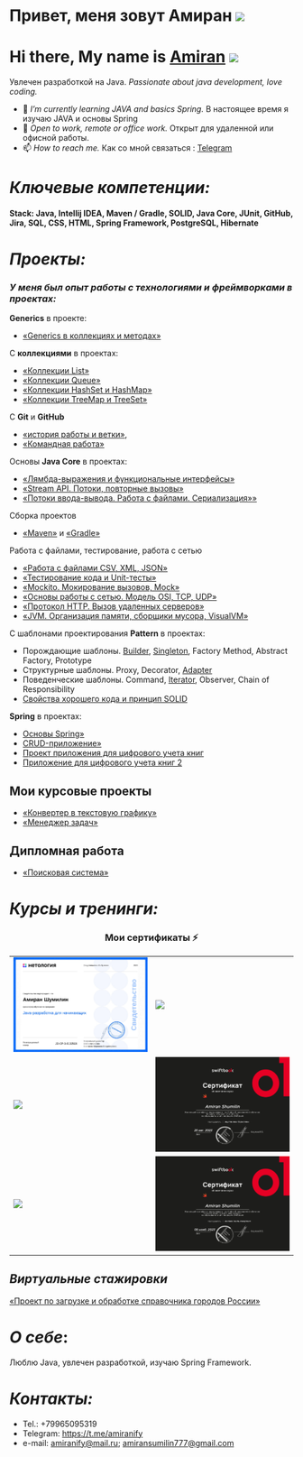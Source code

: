 # Привет, меня зовут Амиран <img src="https://github.com/blackcater/blackcater/raw/main/images/Hi.gif" height="32"/></h1>

<h1 align="">Hi there, My name is <a href="https://github.com/amiranify" target="_blank">Amiran</a> 
<img src="https://github.com/blackcater/blackcater/raw/main/images/Hi.gif" height="32"/></h1>

<!--
**amiranify/amiranify** is a ✨ _special_ ✨ repository because its `README.md` (this file) appears on your GitHub profile.

Here are some ideas to get you started:

- 🔭 I’m currently currently learning JAVA
- 🌱 I’m currently learning ...
- 👯 I’m looking to collaborate on ...
- 🤔 I’m looking for help with ...
- 💬 Ask me about ...
- 📫 How to reach me: ...
- 😄 Pronouns: ...
- ⚡ Fun fact: ...
-->
Увлечен разработкой на Java.
*Passionate about java development, love coding.*

- 🌱 *I’m currently learning JAVA and basics Spring.* В настоящее время я изучаю JAVA и основы Spring
- 🔭 *Open to work, remote or office work.* Открыт для удаленной или офисной работы.
- 📫 *How to reach me.* Как со мной связаться : [Telegram](https://t.me/amiranify)
# *Ключевые компетенции:*
<h4> Stack: Java, Intellij IDEA, Maven / Gradle, SOLID,
 Java Core, JUnit, GitHub, Jira, SQL, CSS, HTML, Spring Framework, PostgreSQL, Hibernate  </h4>


# *Проекты:*

### *У меня был опыт работы с технологиями и фреймворками в проектах:*

**Generics** в проекте: 

- [«Generics в коллекциях и методах»](https://github.com/amiranify/GenericMagicBox)

 С **коллекциями** в проектах:

- [«Коллекции List»](https://github.com/amiranify/CollectionList)
- [«Коллекции Queue»](https://github.com/amiranify/CollectionQueue)
- [«Коллекции HashSet и HashMap»](https://github.com/amiranify/CollectionHashSet_andHashMap)
- [«Коллекции TreeMap и TreeSet»](https://github.com/amiranify/CollectionTreeMapTreeSet)

С **Git** и **GitHub**

- [«история работы и ветки»](https://github.com/amiranify/SalesManager), 
- [«Командная работа»](https://github.com/amiranify/Other)

 Основы **Java Core** в проектах:

- [«Лямбда-выражения и функциональные интерфейсы»](https://github.com/amiranify/CollectionTreeMapTreeSet/tree/lambda)
- [«Stream API. Потоки, повторные вызовы»](https://github.com/amiranify/StreamAPI)
- [«Потоки ввода-вывода. Работа с файлами. Сериализация»»](https://github.com/amiranify/Serialization/tree/serial)

 Сборка проектов 

- [«Maven»](https://github.com/amiranify/Maven) и [«Gradle»](https://github.com/amiranify/Gradle)

Работа с файлами, тестирование, работа с сетью  

- [«Работа с файлами CSV, XML, JSON»](https://github.com/amiranify/Serialization/tree/json)
- [«Тестирование кода и Unit-тесты»](https://github.com/amiranify/testHashSetHashMap/tree/main)
- [«Mockito. Мокирование вызовов, Mock»](https://github.com/amiranify/geo-service)
- [«Основы работы с сетью. Модель OSI, TCP, UDP»](https://github.com/amiranify/OSI-TCP-UDP)
- [«Протокол HTTP. Вызов удаленных серверов»](https://github.com/amiranify/HTTP_protocol)
- [«JVM. Организация памяти, сборщики мусора, VisualVM»](https://github.com/amiranify/JVM.-VisualVM)

 С шаблонами проектирования **Pattern** в проектах:
 
- Порождающие шаблоны. [Builder](https://github.com/amiranify/BuilderPattern), [Singleton](https://github.com/amiranify/Singleton), Factory Method, Abstract Factory, Prototype
- Структурные шаблоны. Proxy, Decorator, [Adapter](https://github.com/amiranify/Adapter-)
- Поведенческие шаблоны. Command, [Iterator](https://github.com/amiranify/Solid), Observer, Chain of Responsibility
- [Свойства хорошего кода и принцип SOLID](https://github.com/amiranify/Solid)

 **Spring** в проектах:
- [Основы Spring»](https://github.com/amiranify/SpringBasics)
- [CRUD-приложение»](https://github.com/amiranify/spring-boot-crud)
- [Проект приложения для цифрового учета книг](https://github.com/amiranify/SpringCrudProject1)
- [Приложение для цифрового учета книг 2](https://github.com/amiranify/springCourseProject2)

## Мои курсовые проекты 
- [«Конвертер в текстовую графику»](https://github.com/amiranify/java-diplom-converter)
- [«Менеджер задач»](https://github.com/amiranify/pcs-jpat-diplom)
## Дипломная работа 
- [«Поисковая система»](https://github.com/amiranify/pcs-final-diplom)

# *Курсы и тренинги:*

<h3 align="center"> Мои сертификаты ⚡ </h3>
<table>
  <tr>
   <td><img src="https://github.com/amiranify/amiranify/blob/main/221429910-85864784-7da5-465f-ba09-050a88222ff9.jpg"></td>
   <td><img src="https://user-images.githubusercontent.com/110248739/223161579-d8892949-2a07-48b3-a77d-80528d2f86d2.jpg"></td>
   </td>
   <tr>
   <td><img src="https://user-images.githubusercontent.com/110248739/223161579-d8892949-2a07-48b3-a77d-80528d2f86d2.jpg"></td>
   <td><img src="https://github.com/amiranify/amiranify/blob/main/certificate%20(1)_page-0001.jpg"></td>
   </td> 
 <tr>
   <td><img src="https://user-images.githubusercontent.com/110248739/221430282-ad28e715-78cb-4414-85f1-91f0e38b8c3e.jpg"></td>
   <td><img src="https://github.com/amiranify/amiranify/blob/main/certificate_page-0001.jpg"></td>
 </td>
</table>

<!--
**mySkillsKit/mySkillsKit** is a ✨ _special_ ✨ repository because its `README.md` (this file) appears on your GitHub profile.

Here are some ideas to get you started:

- 🔭 I’m currently working on ...
- 🌱 I’m currently learning ...
- 👯 I’m looking to collaborate on ...
- 🤔 I’m looking for help with ...
- 💬 Ask me about ...
- 📫 How to reach me: ...
- 😄 Pronouns: ...
- ⚡ Fun fact: ...
-->

## *Виртуальные стажировки*
[«Проект по загрузке и обработке справочника городов России»](https://github.com/amiranify/SberbankInternship)

# *О себе*:
Люблю Java, увлечен разработкой, изучаю Spring Framework.

# *Контакты:*
- Tel.: +79965095319
- Telegram: https://t.me/amiranify
- e-mail: amiranify@mail.ru; amiransumilin777@gmail.com
